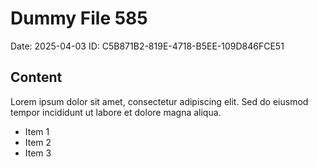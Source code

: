 # Dummy File 585

Date: 2025-04-03
ID: C5B871B2-819E-4718-B5EE-109D846FCE51

## Content

Lorem ipsum dolor sit amet, consectetur adipiscing elit.
Sed do eiusmod tempor incididunt ut labore et dolore magna aliqua.

* Item 1
* Item 2
* Item 3

